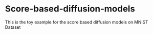 # Score-based-diffusion-models
This is the toy example for the score based diffusion models on MNIST Dataset
